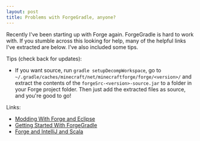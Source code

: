 ```yaml
---
layout: post
title: Problems with ForgeGradle, anyone?
---
```

Recently I've been starting up with Forge again. ForgeGradle is hard to work with. If you stumble across this looking for help, many of the helpful links I've extracted are below. I've also included some tips.

Tips (check back for updates):
* If you want source, run <code>gradle setupDecompWorkspace</code>, go to <code>~/.gradle/caches/minecraft/net/minecraftforge/forge/&lt;version&gt;/</code> and extract the contents of the <code>forgeSrc-&lt;version&gt;-source.jar</code> to a folder in your Forge project folder. Then just add the extracted files as source, and you're good to go!

Links:
* [Modding With Forge and Eclipse](http://www.minecraftforum.net/topic/2413773-)
* [Getting Started With ForgeGradle](http://www.minecraftforge.net/forum/index.php/topic,14048.0.html)
* [Forge and IntelliJ and Scala](http://minalien.com/tutorial-setting-up-forgegradle-for-intellij-idea-scala/)
